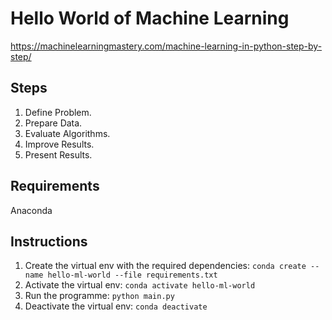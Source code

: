 # Hello World of Machine Learning

https://machinelearningmastery.com/machine-learning-in-python-step-by-step/

## Steps

1. Define Problem.
2. Prepare Data.
3. Evaluate Algorithms.
4. Improve Results.
5. Present Results.

## Requirements

Anaconda

## Instructions

1. Create the virtual env with the required dependencies: `conda create --name hello-ml-world --file requirements.txt`
2. Activate the virtual env: `conda activate hello-ml-world`
3. Run the programme: `python main.py`
4. Deactivate the virtual env: `conda deactivate`
